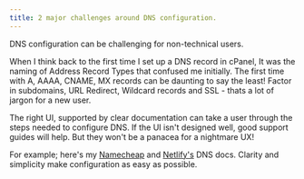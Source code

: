 ```yaml
---
title: 2 major challenges around DNS configuration.
---
```


DNS configuration can be challenging for non-technical users.

When I think back to the first time I set up a DNS record in cPanel, It was the naming of Address Record Types that confused me initially. The first time with A, AAAA, CNAME, MX records can be daunting to say the least! Factor in subdomains, URL Redirect, Wildcard records and SSL - thats a lot of jargon for a new user.

The right UI, supported by clear documentation can take a user through the steps needed to configure DNS.
If the UI isn't designed well, good support guides will help. But they won't be a panacea for a nightmare UX!

For example; here's my [Namecheap](https://www.namecheap.com/support/knowledgebase/article.aspx/434/2237/how-do-i-set-up-host-records-for-a-domain) and [Netlify's](https://www.netlify.com/docs/custom-domains/) DNS docs. Clarity and simplicity make configuration as easy as possible.
